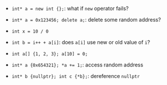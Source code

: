 * `int* a = new int {};`: what if `new` operator fails?

* `int* a = 0x123456; delete a;`: delete some random address?

* `int x = 10 / 0`

* `int b = i++ + a[i]`: does `a[i]` use new or old value of `i`?

* `int a[] {1, 2, 3}; a[10] = 0;`

* `int* a {0x654321}; *a += 1;`: access random address

* `int* b {nullptr}; int c {*b};`: dereference `nullptr`
